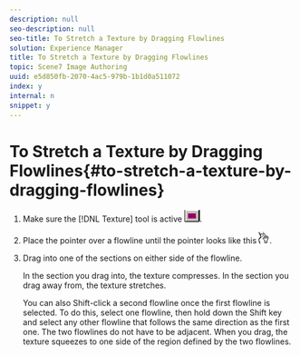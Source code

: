 ```yaml
---
description: null
seo-description: null
seo-title: To Stretch a Texture by Dragging Flowlines
solution: Experience Manager
title: To Stretch a Texture by Dragging Flowlines
topic: Scene7 Image Authoring
uuid: e5d850fb-2070-4ac5-979b-1b1d0a511072
index: y
internal: n
snippet: y
---
```


# To Stretch a Texture by Dragging Flowlines{#to-stretch-a-texture-by-dragging-flowlines}

1. Make sure the [!DNL Texture] tool is active ![](assets/texture.png).
1. Place the pointer over a flowline until the pointer looks like this ![](assets/grab_cursor.png).
1. Drag into one of the sections on either side of the flowline.

   In the section you drag into, the texture compresses. In the section you drag away from, the texture stretches.

   You can also Shift-click a second flowline once the first flowline is selected. To do this, select one flowline, then hold down the Shift key and select any other flowline that follows the same direction as the first one. The two flowlines do not have to be adjacent. When you drag, the texture squeezes to one side of the region defined by the two flowlines. 

